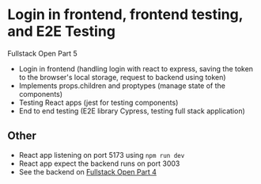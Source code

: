 <!--
# React + Vite

This template provides a minimal setup to get React working in Vite with HMR and some ESLint rules.

Currently, two official plugins are available:

- [@vitejs/plugin-react](https://github.com/vitejs/vite-plugin-react/blob/main/packages/plugin-react/README.md) uses [Babel](https://babeljs.io/) for Fast Refresh
- [@vitejs/plugin-react-swc](https://github.com/vitejs/vite-plugin-react-swc) uses [SWC](https://swc.rs/) for Fast Refresh
-->

# Login in frontend, frontend testing, and E2E Testing

Fullstack Open Part 5

- Login in frontend (handling login with react to express, saving the token to the browser's local storage, request to backend using token)
- Implements props.children and proptypes (manage state of the components)
- Testing React apps (jest for testing components)
- End to end testing (E2E library Cypress, testing full stack application)

## Other

- React app listening on port 5173 using `npm run dev`
- React app expect the backend runs on port 3003
- See the backend on [Fullstack Open Part 4](https://github.com/hasferrr/fullstackopen-part-4)
